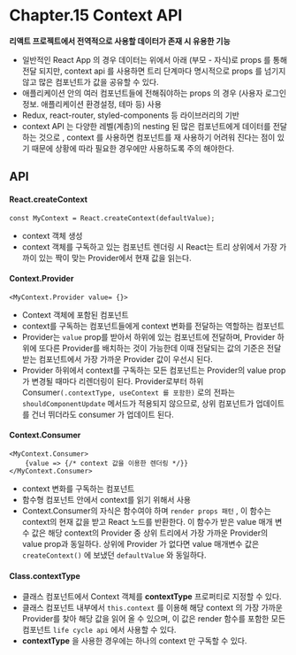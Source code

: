 # Chapter.15 Context API



<b>리액트 프로젝트에서 전역적으로 사용할 데이터가 존재 시 유용한 기능</b>

- 일반적인 React App 의 경우 데이터는 위에서 아래 (부모 - 자식)로 props 를 통해 전달 되지만, context api 를 사용하면 트리 단계마다 명시적으로 props 를 넘기지 않고 많은 컴포넌트가 값을 공유할 수 있다.
- 애플리케이션 안의 여러 컴포넌트들에 전해줘야하는 props 의 경우 (사용자 로그인 정보. 애플리케이션 환경설정, 테마 등) 사용
- Redux, react-router, styled-components 등 라이브러리의 기반
- context API 는 다양한 레벨(계층)의 nesting 된 많은 컴포넌트에게 데이터를 전달하는 것으로 , context 를 사용하면 컴포넌트를 재 사용하기 어려워 진다는 점이 있기 때문에 상황에 따라 필요한 경우에만 사용하도록 주의 해야한다.



## API



#### React.createContext

```react
const MyContext = React.createContext(defaultValue);
```

- context 객체 생성
- context 객체를 구독하고 있는 컴포넌트 렌더링 시 React는 트리 상위에서 가장 가까이 있는 짝이 맞는 Provider에서 현재 값을 읽는다.



#### Context.Provider

```react
<MyContext.Provider value= {}>
```

- Context 객체에 포함된 컴포넌트
- context를 구독하는 컴포넌트들에게 context 변화를 전달하는 역할하는 컴포넌트
- Provider는 `value`  prop를 받아서 하위에 있는 컴포넌트에 전달하며, Provider 하위에 또다른 Provider를 배치하는 것이 가능한데 이때 전달되는 값의 기준은 전달 받는 컴포넌트에서 가장 가까운 Provider 값이 우선시 된다.
- Provider 하위에서 context를 구독하는 모든 컴포넌트는 Provider의 value prop가 변경될 때마다 리렌더링이 된다. Provider로부터 하위 Consumer`(.contextType, useContext 를 포함한)` 로의 전파는 `shouldComponentUpdate`  메서드가 적용되지 않으므로, 상위 컴포넌트가 업데이트를 건너 뛰더라도 consumer 가 업데이트 된다.



#### Context.Consumer

```react
<MyContext.Consumer>
	{value => {/* context 값을 이용한 렌더링 */}}
</MyContext.Consumer>
```

- context 변화를 구독하는 컴포넌트 
- 함수형 컴포넌트 안에서 context를 읽기 위해서 사용
- Context.Consumer의 자식은 함수여야 하며 `render props 패턴` , 이 함수는 context의 현재 값을 받고 React 노드를 반환한다. 이 함수가 받은 value 매개 변수 값은 해당 context의 Provider 중 상위 트리에서 가장 가까운 Provider의 value prop과 동일하다. 상위에 Provider 가 없다면 value 매개변수 값은 `createContext()`  에 보냈던 `defaultValue` 와 동일하다.



#### Class.contextType

- 클래스 컴포넌트에서 Context 객체를 <b>contextType</b> 프로퍼티로 지정할 수 있다.
- 클래스 컴포넌트 내부에서 `this.context` 를 이용해 해당 context 의 가장 가까운 Provider를 찾아 해당 값을 읽어 올 수 있으며, 이 값은 render 함수를 포함한 모든 컴포넌트 `life cycle api` 에서 사용할 수 있다.
- <b>contextType</b> 을 사용한 경우에는 하나의 context 만 구독할 수 있다.




